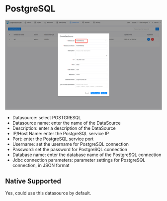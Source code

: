 # PostgreSQL

![postgresql](../../../../img/new_ui/dev/datasource/postgresql.png)

- Datasource: select POSTGRESQL
- Datasource name: enter the name of the DataSource
- Description: enter a description of the DataSource
- IP/Host Name: enter the PostgreSQL service IP
- Port: enter the PostgreSQL service port
- Username: set the username for PostgreSQL connection
- Password: set the password for PostgreSQL connection
- Database name: enter the database name of the PostgreSQL connection
- Jdbc connection parameters: parameter settings for PostgreSQL connection, in JSON format

## Native Supported

Yes, could use this datasource by default. 
